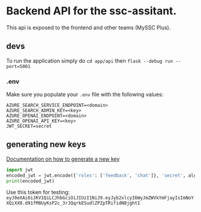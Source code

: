 # Backend API for the ssc-assitant.

This api is exposed to the frontend and other teams (MySSC Plus).

## devs

To run the application simply do `cd app/api` then `flask --debug run --port=5001`

### .env

Make sure you populate your `.env` file with the following values: 

```.env
AZURE_SEARCH_SERVICE_ENDPOINT=<domain>
AZURE_SEARCH_ADMIN_KEY=<key>
AZURE_OPENAI_ENDPOINT=<domain>
AZURE_OPENAI_API_KEY=<key>
JWT_SECRET=secret
```

## generating new keys

[Documentation on how to generate a new key](https://pyjwt.readthedocs.io/en/stable/)

```python
import jwt
encoded_jwt = jwt.encode({'roles': ['feedback', 'chat']}, 'secret', algorithm='HS256')
print(encoded_jwt)
```

Use this token for testing: `eyJ0eXAiOiJKV1QiLCJhbGciOiJIUzI1NiJ9.eyJyb2xlcyI6WyJmZWVkYmFjayIsImNoYXQiXX0.d91fM8UyKsP2c_3rJQqrkESudlZPZpTRifidN8jghtI`